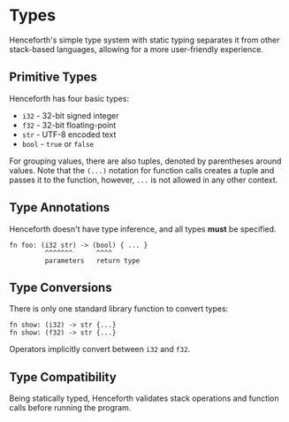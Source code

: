 # Types

Henceforth's simple type system with static typing separates it from other stack-based languages, allowing for a more user-friendly experience.

## Primitive Types
Henceforth has four basic types:
- `i32` - 32-bit signed integer
- `f32` - 32-bit floating-point
- `str` - UTF-8 encoded text
- `bool` - `true` or `false`

For grouping values, there are also tuples, denoted by parentheses around values. Note that the `(...)` notation for function calls creates a tuple and passes it to the function, however, `...` is not allowed in any other context.

## Type Annotations
Henceforth doesn't have type inference, and all types **must** be specified.
```
fn foo: (i32 str) -> (bool) { ... }
         ^^^^^^^      ^^^^
         parameters   return type
```

## Type Conversions
There is only one standard library function to convert types:
```
fn show: (i32) -> str {...}  
fn show: (f32) -> str {...}  
```

Operators implicitly convert between `i32` and `f32`.

## Type Compatibility
Being statically typed, Henceforth validates stack operations and function calls before running the program.
